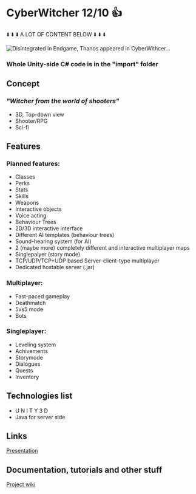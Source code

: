 # CyberWitcher 12/10 :thumbsup:

:arrow_down: :arrow_down: :arrow_down:  A LOT OF CONTENT BELOW :arrow_down: :arrow_down: :arrow_down: 

![Disintegrated in Endgame, Thanos appeared in CyberWithcer...](https://i.imgur.com/mbKZkXl.png)
### Whole Unity-side C# code is in the "import" folder
## Concept
### *"Witcher from the world of shooters"*
 - 3D, Top-down view
 - Shooter/RPG
 - Sci-fi

## Features
### Planned features:
 - Classes
 - Perks
 - Stats
 - Skills
 - Weapons
 - Interactive objects
 - Voice acting
 - Behaviour Trees
 - 2D/3D interactive interface
 - Different AI templates (behaviour trees)
 - Sound-hearing system (for AI)
 - 2 (maybe more) completely different and interactive multiplayer maps
 - Singlepalyer (story mode)
 - TCP/UDP/TCP+UDP based Server-client-type multiplayer
 - Dedicated hostable server (.jar)

### Multiplayer:
 - Fast-paced gameplay
 - Deathmatch
 - 5vs5 mode
 - Bots

### Singleplayer:
 - Leveling system
 - Achivements
 - Storymode
 - Dialogues
 - Quests
 - Inventory

## Technologies list
 - U N I T Y 3 D
 - Java for server side

## Links
[Presentation](https://drive.google.com/file/d/111I8_-14rfV_Yr7XzM8W6rFNg0wP9FIs/view?usp=sharing)


## Documentation, tutorials and other stuff
[Project wiki](https://gitlab.cs.ttu.ee/kigris/iti0200-2020-project/-/wikis/home)
